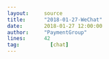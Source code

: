 ```yaml
---
layout:     source 
title:      "2018-01-27-WeChat"
date:       2018-01-27 12:00:00
author:     "PaymentGroup"
lines:      42 
tag:		  [chat]
---
```

